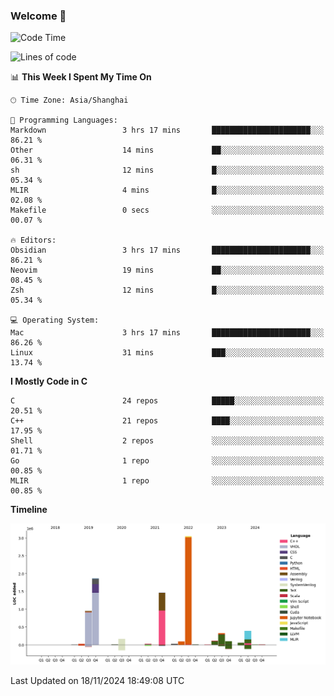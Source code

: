 ### Welcome 👋

<!--START_SECTION:waka-->
![Code Time](http://img.shields.io/badge/Code%20Time-1%2C738%20hrs%2055%20mins-blue)

![Lines of code](https://img.shields.io/badge/From%20Hello%20World%20I%27ve%20Written-8.7%20million%20lines%20of%20code-blue)

📊 **This Week I Spent My Time On** 

```text
🕑︎ Time Zone: Asia/Shanghai

💬 Programming Languages: 
Markdown                 3 hrs 17 mins       ██████████████████████░░░   86.21 % 
Other                    14 mins             ██░░░░░░░░░░░░░░░░░░░░░░░   06.31 % 
sh                       12 mins             █░░░░░░░░░░░░░░░░░░░░░░░░   05.34 % 
MLIR                     4 mins              █░░░░░░░░░░░░░░░░░░░░░░░░   02.08 % 
Makefile                 0 secs              ░░░░░░░░░░░░░░░░░░░░░░░░░   00.07 % 

🔥 Editors: 
Obsidian                 3 hrs 17 mins       ██████████████████████░░░   86.21 % 
Neovim                   19 mins             ██░░░░░░░░░░░░░░░░░░░░░░░   08.45 % 
Zsh                      12 mins             █░░░░░░░░░░░░░░░░░░░░░░░░   05.34 % 

💻 Operating System: 
Mac                      3 hrs 17 mins       ██████████████████████░░░   86.26 % 
Linux                    31 mins             ███░░░░░░░░░░░░░░░░░░░░░░   13.74 % 
```

**I Mostly Code in C** 

```text
C                        24 repos            █████░░░░░░░░░░░░░░░░░░░░   20.51 % 
C++                      21 repos            ████░░░░░░░░░░░░░░░░░░░░░   17.95 % 
Shell                    2 repos             ░░░░░░░░░░░░░░░░░░░░░░░░░   01.71 % 
Go                       1 repo              ░░░░░░░░░░░░░░░░░░░░░░░░░   00.85 % 
MLIR                     1 repo              ░░░░░░░░░░░░░░░░░░░░░░░░░   00.85 % 
```



**Timeline**

![Lines of Code chart](https://raw.githubusercontent.com/Bohan-hu/Bohan-hu/master/assets/bar_graph.png)


 Last Updated on 18/11/2024 18:49:08 UTC
<!--END_SECTION:waka-->



